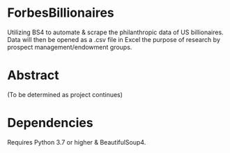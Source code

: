 # ForbesBillionaires
Utilizing BS4 to automate &amp; scrape the philanthropic data of US billionaires. Data will then be opened as a .csv file in Excel the purpose of research by prospect management/endowment groups. 

# Abstract
(To be determined as project continues)

# Dependencies
Requires Python 3.7 or higher & BeautifulSoup4.
